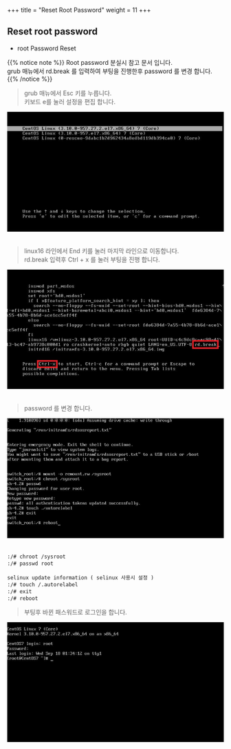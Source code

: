 +++
title = "Reset Root Password"
weight = 11
+++

## Reset root password

- root Password Reset  

{{% notice note %}}
Root password 분실시 참고 문서 입니다.  
grub 매뉴에서 rd.break 를 입력하여 부팅을 진행한후 password 를 변경 합니다.  
{{% /notice %}}

> grub 매뉴에서 Esc 키를 누릅니다.  
> 키보드 e를 눌러 설정을 편집 합니다.  


![S1](/centos/centos_tmp/setting/a001.jpg)
<br></br>


> linux16 라인에서 End 키를 눌러 마지막 라인으로 이동합니다.  
> rd.break 입력후 Ctrl + x 를 눌러 부팅을 진행 합니다.  

![S2](/centos/centos_tmp/setting/a002.jpg)
<br></br>


> password 를 변경 합니다.

![S4](/centos/centos_tmp/setting/a003.jpg)
<br></br>

```no-highlight
:/# chroot /sysroot
:/# passwd root

selinux update information ( selinux 사용시 설정 )
:/# touch /.autorelabel
:/# exit
:/# reboot
```
> 부팅후 바뀐 패스워드로 로그인을 합니다.

![S5](/centos/centos_tmp/setting/a004.jpg)

<br></br>